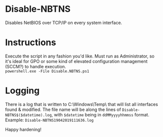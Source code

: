 # Disable-NBTNS
Disables NetBIOS over TCP/IP on every system interface.

# Instructions
Execute the script in any fashion you'd like. Must run as Administrator, so it's ideal for GPO or some kind of elevated configuration management (SCCM?) to handle execution.  
`powershell.exe -File Disable.NBTNS.ps1`

# Logging
There is a log that is written to C:\Windows\Temp\ that will list all interfaces found & modified. The file name will be along the lines of `Disable-NBTNS$($datetime).log`, with `$datetime` being in `ddMMyyyyhhmmss` format. Example: `Disable-NBTNS19042019111636.log`

Happy hardening!
